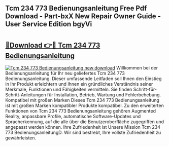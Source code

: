 ## Tcm 234 773 Bedienungsanleitung Free Pdf Download - Part-bxX New Repair Owner Guide - User Service Edition bgyVi

# <h2><a href="http://df5urc8.blite.top/?on=Tcm+234+773+Bedienungsanleitung">🔗Download 👉🔴 Tcm 234 773 Bedienungsanleitung</a></h2>

[![Tcm 234 773 Bedienungsanleitung new download](https://i.imgur.com/lujVjoI.png)](http://df5urc8.blite.top/?on=Tcm+234+773+Bedienungsanleitung)
Willkommen bei der Bedienungsanleitung für Ihr neu geliefertes Tcm 234 773 Bedienungsanleitung. Dieser umfassende Leitfaden soll Ihnen den Einstieg in Ihr Produkt erleichtern und Ihnen ein gründliches Verständnis seiner Merkmale, Funktionen und Fähigkeiten vermitteln. Sie finden Schritt-für-Schritt-Anleitungen für Installation, Betrieb, Wartung und Fehlerbehebung. Kompatibel mit großen Marken Dieses Tcm 234 773 Bedienungsanleitung ist mit großen Marken kompatibler Produkte kompatibel. Zu den erweiterten Funktionen von Tcm 234 773 Bedienungsanleitung gehören Augmented Reality, anpassbare Profile, automatische Software-Updates und Spracherkennung, auf die alle über die Benutzeroberfläche zugegriffen und angepasst werden können. Ihre Zufriedenheit ist Unsere Mission Tcm 234 773 BedienungsanleitungD. Wir sind bestrebt, Ihre vollste Zufriedenheit zu gewährleisten.
